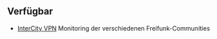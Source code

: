 
## Verfügbar
* [InterCity VPN](http://icvpn.wg1337.de) Monitoring der verschiedenen Freifunk-Communities 

